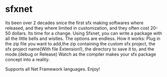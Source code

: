 # sfxnet
Its been over 2 decades snice the first sfx making softwares where released, and they where limited in customization, and they often cost 20-50 dollars. Its time for a change. Using Sfxnet, you can write a package with all the little bells and wistles. The options are endless.
How it works:
Plug in the zip file you want to add,the zip containing the custom sfx project, the sfx project name(With file Extension!), the directory to save it to, and the mode.(debug or Release)
Watch as the compiler makes your sfx package concept into a reality.

Supports all Net Framework languages.
Enjoy!

